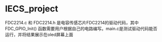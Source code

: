 # IECS_project

FDC2214.c 和 FDC2214.h 是电容传感芯片FDC2214的驱动代码，其中FDC_GPIO_Init() 函数需要用户根据自己的电路编写。main.c是测试驱动代码能否运行，并将结果展示在oled屏幕上面
